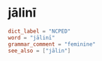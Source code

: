 # jālinī

``` toml
dict_label = "NCPED"
word = "jālinī"
grammar_comment = "feminine"
see_also = ["jālin"]
```

